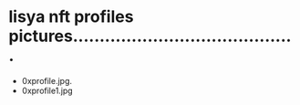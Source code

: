 # lisya nft profiles pictures..........................................
- 0xprofile.jpg.
- 0xprofile1.jpg
